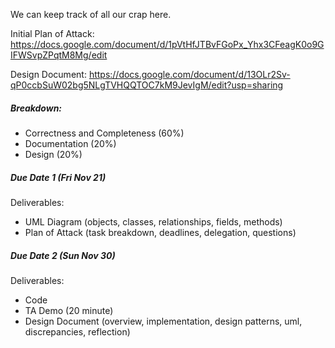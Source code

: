 We can keep track of all our crap here.

Initial Plan of Attack: https://docs.google.com/document/d/1pVtHfJTBvFGoPx_Yhx3CFeagK0o9GIFWSvpZPqtM8Mg/edit

Design Document: https://docs.google.com/document/d/13OLr2Sv-qP0ccbSuW02bg5NLgTVHQQTOC7kM9JevIgM/edit?usp=sharing

##### Breakdown:

* Correctness and Completeness (60%)
* Documentation (20%)
* Design (20%)

##### Due Date 1 (Fri Nov 21)

Deliverables: 

* UML Diagram (objects, classes, relationships, fields, methods)
* Plan of Attack (task breakdown, deadlines, delegation, questions)

##### Due Date 2 (Sun Nov 30)

Deliverables:

* Code
* TA Demo (20 minute)
* Design Document (overview, implementation, design patterns, uml, discrepancies, reflection)
